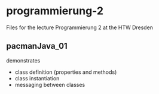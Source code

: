# programmierung-2
 Files for the lecture Programmierung 2 at the HTW Dresden

## pacmanJava_01
demonstrates
* class definition (properties and methods)
* class instantiation
* messaging between classes